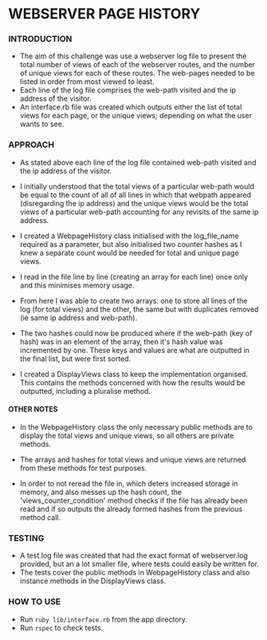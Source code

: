 # WEBSERVER PAGE HISTORY

### INTRODUCTION
- The aim of this challenge was use a webserver log file to present the total number of views of each of the webserver routes, and the number of unique views for each of these routes. The web-pages needed to be listed in order from most viewed to least.
- Each line of the log file comprises the web-path visited and the ip address of the visitor.
- An interface.rb file was created which outputs either the list of total views for each page, or the unique views; depending on what the user wants to see.

### APPROACH
- As stated above each line of the log file contained web-path visited and the ip address of the visitor.
- I initially understood that the total views of a particular web-path would be equal to the count of all of all lines in which that webpath appeared (disregarding the ip address) and the unique views would be the total views of a particular web-path accounting for any revisits of the same ip address.

- I created a WebpageHistory class initialised with the log_file_name required as a parameter, but also initialised two counter hashes as I knew a separate count would be needed for total and unique page views.
- I read in the file line by line (creating an array for each line) once only and this minimises memory usage. 
- From here I was able to create two arrays: one to store all lines of the log (for total views) and the other, the same but with duplicates removed (ie same ip address and web-path).
- The two hashes could now be produced where if the web-path (key of hash) was in an element of the array, then it's hash value was incremented by one. These keys and values are what are outputted in the final list, but were first sorted.

- I created a DisplayViews class to keep the implementation organised. This contains the methods concerned with how the results would be outputted, including a pluralise method.

#### OTHER NOTES
- In the WebpageHistory class the only necessary public methods are to display the total views and unique views, so all others are private methods.
- The arrays and hashes for total views and unique views are returned from these methods for test purposes.

- In order to not reread the file in, which deters increased storage in memory, and also messes up the hash count, the 'views_counter_condition' method checks if the file has already been read and if so outputs the already formed hashes from the previous method call.

### TESTING
- A test.log file was created that had the exact format of webserver.log provided, but an a lot smaller file, where tests could easily be written for.
- The tests cover the public methods in WebpageHistory class and also instance methods in the DisplayViews class.

### HOW TO USE
- Run ```ruby lib/interface.rb``` from the app directory.
- Run ```rspec``` to check tests.

